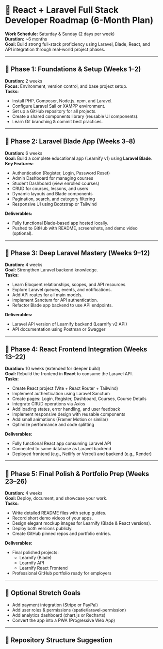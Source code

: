 # 🧭 React + Laravel Full Stack Developer Roadmap (6-Month Plan)

**Work Schedule:** Saturday & Sunday (2 days per week)  
**Duration:** ~6 months  
**Goal:** Build strong full-stack proficiency using Laravel, Blade, React, and API integration through real-world project phases.

---

## 📅 Phase 1: Foundations & Setup (Weeks 1–2)
**Duration:** 2 weeks  
**Focus:** Environment, version control, and base project setup.  
**Tasks:**
- Install PHP, Composer, Node.js, npm, and Laravel.
- Configure Laravel Sail or XAMPP environment.
- Set up a GitHub repository for all projects.
- Create a shared components library (reusable UI components).
- Learn Git branching & commit best practices.

---

## 📅 Phase 2: Laravel Blade App (Weeks 3–8)
**Duration:** 6 weeks  
**Goal:** Build a complete educational app (Learnify v1) using **Laravel Blade**.  
**Key Features:**
- Authentication (Register, Login, Password Reset)
- Admin Dashboard for managing courses
- Student Dashboard (view enrolled courses)
- CRUD for courses, lessons, and users
- Dynamic layouts and Blade components
- Pagination, search, and category filtering
- Responsive UI using Bootstrap or Tailwind

**Deliverables:**
- Fully functional Blade-based app hosted locally.
- Pushed to GitHub with README, screenshots, and demo video (optional).

---

## 📅 Phase 3: Deep Laravel Mastery (Weeks 9–12)
**Duration:** 4 weeks  
**Goal:** Strengthen Laravel backend knowledge.  
**Tasks:**
- Learn Eloquent relationships, scopes, and API resources.
- Explore Laravel queues, events, and notifications.
- Add API routes for all main models.
- Implement Sanctum for API authentication.
- Refactor Blade app backend to use API endpoints.

**Deliverables:**
- Laravel API version of Learnify backend (Learnify v2 API)
- API documentation using Postman or Swagger

---

## 📅 Phase 4: React Frontend Integration (Weeks 13–22)
**Duration:** 10 weeks (extended for deeper build)  
**Goal:** Rebuild the frontend in **React** to consume the Laravel API.  
**Tasks:**
- Create React project (Vite + React Router + Tailwind)
- Implement authentication using Laravel Sanctum
- Create pages: Login, Register, Dashboard, Courses, Course Details
- Integrate CRUD operations via Axios
- Add loading states, error handling, and user feedback
- Implement responsive design with reusable components
- Add small animations (Framer Motion or similar)
- Optimize performance and code splitting

**Deliverables:**
- Fully functional React app consuming Laravel API
- Connected to same database as Laravel backend
- Deployed frontend (e.g., Netlify or Vercel) and backend (e.g., Render)

---

## 📅 Phase 5: Final Polish & Portfolio Prep (Weeks 23–26)
**Duration:** 4 weeks  
**Goal:** Deploy, document, and showcase your work.  
**Tasks:**
- Write detailed README files with setup guides.
- Record short demo videos of your apps.
- Design elegant mockup images for Learnify (Blade & React versions).
- Deploy both versions publicly.
- Create GitHub pinned repos and portfolio entries.

**Deliverables:**
- Final polished projects:
  - Learnify (Blade)
  - Learnify API
  - Learnify React Frontend
- Professional GitHub portfolio ready for employers

---

## 🧩 Optional Stretch Goals
- Add payment integration (Stripe or PayPal)
- Add user roles & permissions (spatie/laravel-permission)
- Add analytics dashboard (chart.js or Recharts)
- Convert the app into a PWA (Progressive Web App)

---

## 📁 Repository Structure Suggestion
